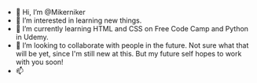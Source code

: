 - 👋 Hi, I’m @Mikerniker
- 👀 I’m interested in learning new things.
- 🌱 I’m currently learning HTML and CSS on Free Code Camp and Python in Udemy.
- 💞️ I’m looking to collaborate with people in the future. Not sure what that will be yet, since I'm still new at this. But my future self hopes to work with you soon!
- 📫 
<!---
Mikerniker/Mikerniker is a ✨ special ✨ repository because its `README.md` (this file) appears on your GitHub profile.
You can click the Preview link to take a look at your changes.
--->
